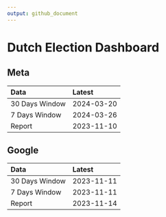 ```yaml
---
output: github_document
---
```


# Dutch Election Dashboard



## Meta


|Data           |Latest     |
|:--------------|:----------|
|30 Days Window |2024-03-20 |
|7 Days Window  |2024-03-26 |
|Report         |2023-11-10 |

## Google


|Data           |Latest     |
|:--------------|:----------|
|30 Days Window |2023-11-11 |
|7 Days Window  |2023-11-11 |
|Report         |2023-11-14 |
